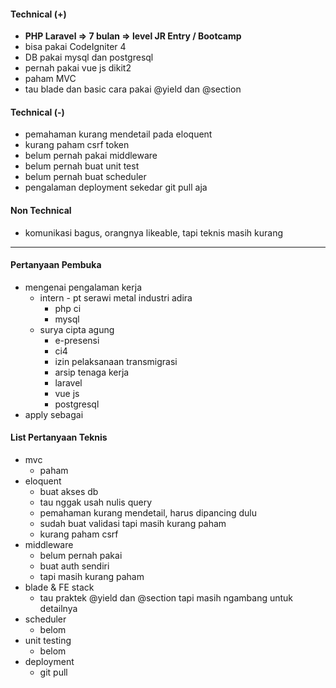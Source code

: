 #### Technical (+) 

- **PHP Laravel => 7 bulan => level JR Entry / Bootcamp**  
- bisa pakai CodeIgniter 4
- DB pakai mysql dan postgresql
- pernah pakai vue js dikit2
- paham MVC
- tau blade dan basic cara pakai @yield dan @section

#### Technical (-)  

- pemahaman kurang mendetail pada eloquent
- kurang paham csrf token
- belum pernah pakai middleware
- belum pernah buat unit test
- belum pernah buat scheduler
- pengalaman deployment sekedar git pull aja

#### Non Technical  

- komunikasi bagus, orangnya likeable, tapi teknis masih kurang

---

#### Pertanyaan Pembuka

- mengenai pengalaman kerja  
	- intern - pt serawi metal industri adira
		- php ci
		- mysql
	- surya cipta agung
		- e-presensi
		- ci4
		- izin pelaksanaan transmigrasi
		- arsip tenaga kerja
		- laravel
		- vue js
		- postgresql
- apply sebagai


#### List Pertanyaan Teknis

- mvc
	- paham
- eloquent
	- buat akses db
	- tau nggak usah nulis query
	- pemahaman kurang mendetail, harus dipancing dulu
	- sudah buat validasi tapi masih kurang paham
	- kurang paham csrf
- middleware
	- belum pernah pakai
	- buat auth sendiri
	- tapi masih kurang paham
- blade & FE stack
	- tau praktek @yield dan @section tapi masih ngambang untuk detailnya
- scheduler
	- belom
- unit testing
	- belom
- deployment
	- git pull